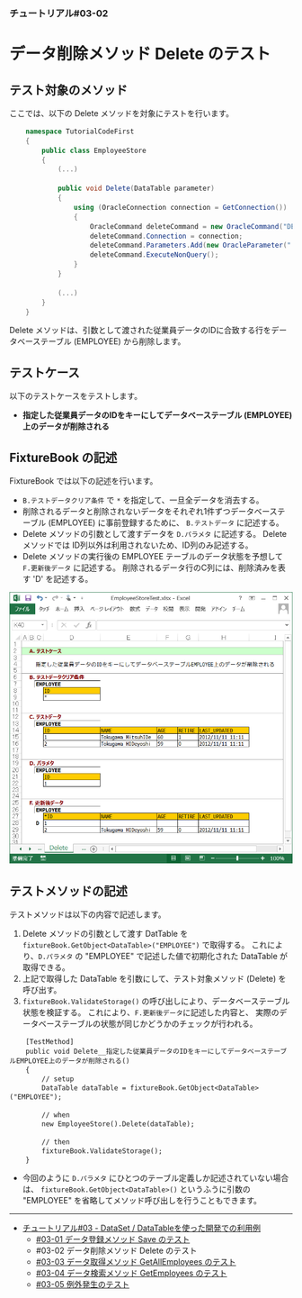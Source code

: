 ﻿
### チュートリアル#03-02

データ削除メソッド Delete のテスト
==================================

テスト対象のメソッド
--------------------

ここでは、以下の Delete メソッドを対象にテストを行います。

```c#
    namespace TutorialCodeFirst
    {
        public class EmployeeStore
        {
            (...)
            
            public void Delete(DataTable parameter)
            {
                using (OracleConnection connection = GetConnection())
                {
                    OracleCommand deleteCommand = new OracleCommand("DELETE FROM EMPLOYEE WHERE ID = :ID");
                    deleteCommand.Connection = connection;
                    deleteCommand.Parameters.Add(new OracleParameter(":ID", parameter.Rows[0]["ID"]));
                    deleteCommand.ExecuteNonQuery();
                }
            }
            
            (...)
        }
    }
```

Delete メソッドは、引数として渡された従業員データのIDに合致する行をデータベーステーブル
(EMPLOYEE) から削除します。


テストケース
------------

以下のテストケースをテストします。

*   <b>指定した従業員データのIDをキーにしてデータベーステーブル (EMPLOYEE) 上のデータが削除される</b>


FixtureBook の記述
------------------

FixtureBook では以下の記述を行います。

*   `B.テストデータクリア条件` で `*` を指定して、一旦全データを消去する。
*   削除されるデータと削除されないデータをそれぞれ1件ずつデータベーステーブル (EMPLOYEE) に事前登録するために、
    `B.テストデータ` に記述する。
*   Delete メソッドの引数として渡すデータを `D.パラメタ` に記述する。
    Delete メソッドでは ID列以外は利用されないため、ID列のみ記述する。
*   Delete メソッドの実行後の EMPLOYEE テーブルのデータ状態を予想して `F.更新後データ` に記述する。
    削除されるデータ行のC列には、削除済みを表す 'D' を記述する。


![FixtureBook記述](./images/Tutorial-DataSet-Delete-01.png?raw=true)


テストメソッドの記述
--------------------

テストメソッドは以下の内容で記述します。

1.  Delete メソッドの引数として渡す DatTable を `fixtureBook.GetObject<DataTable>("EMPLOYEE")` で取得する。
    これにより、`D.パラメタ` の "EMPLOYEE" で記述した値で初期化された DataTable が取得できる。
2.  上記で取得した DataTable を引数にして、テスト対象メソッド (Delete) を呼び出す。
3.  `fixtureBook.ValidateStorage()` の呼び出しにより、データベーステーブル状態を検証する。
    これにより、`F.更新後データ`に記述した内容と、
    実際のデータベーステーブルの状態が同じかどうかのチェックが行われる。

```
    [TestMethod]
    public void Delete__指定した従業員データのIDをキーにしてデータベーステーブルEMPLOYEE上のデータが削除される()
    {
        // setup
        DataTable dataTable = fixtureBook.GetObject<DataTable>("EMPLOYEE");

        // when
        new EmployeeStore().Delete(dataTable);

        // then
        fixtureBook.ValidateStorage();
    }
```

*   今回のように `D.パラメタ` にひとつのテーブル定義しか記述されていない場合は、
    `fixtureBook.GetObject<DataTable>()` というふうに引数の "EMPLOYEE" 
    を省略してメソッド呼び出しを行うこともできます。



------------------------

*   [チュートリアル#03 - DataSet / DataTableを使った開発での利用例](./Tutorial-DataSet.md)
    *   [#03-01 データ登録メソッド Save のテスト](./Tutorial-DataSet-Save.md)
    *   #03-02 データ削除メソッド Delete のテスト
    *   [#03-03 データ取得メソッド GetAllEmployees のテスト](./Tutorial-DataSet-GetAllEmployees.md)
    *   [#03-04 データ検索メソッド GetEmployees のテスト](./Tutorial-DataSet-GetEmployees.md)
    *   [#03-05 例外発生のテスト](./Tutorial-DataSet-Exception.md)

